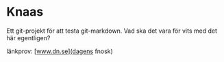 # Knaas

Ett git-projekt för att testa git-markdown.
Vad ska det vara för vits med det här egentligen?

länkprov: [www.dn.se](dagens fnosk)
